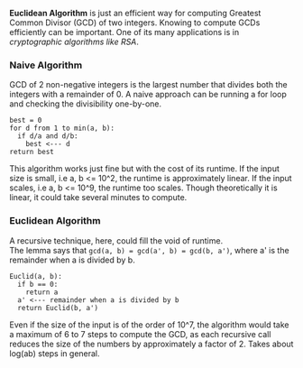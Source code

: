 **Euclidean Algorithm** is just an efficient way for computing Greatest Common Divisor (GCD) of two integers. Knowing to compute GCDs efficiently can be important. One of its many applications is in *cryptographic algorithms like RSA*.  
### Naive Algorithm  

GCD of 2 non-negative integers is the largest number that divides both the integers with a remainder of 0. A naive approach can be running a for loop and checking the divisibility one-by-one.  
```
best = 0
for d from 1 to min(a, b):
  if d/a and d/b:
    best <--- d
return best
```
This algorithm works just fine but with the cost of its runtime. If the input size is small, i.e a, b <= 10^2, the runtime is approximately linear. If the input scales, i.e a, b <= 10^9, the runtime too scales. Though theoretically it is linear, it could take several minutes to compute.  

### Euclidean Algorithm  

A recursive technique, here, could fill the void of runtime.  
The lemma says that `gcd(a, b) = gcd(a', b) = gcd(b, a')`, where a' is the remainder when a is divided by b.  
```
Euclid(a, b):
  if b == 0:
    return a
  a' <--- remainder when a is divided by b
  return Euclid(b, a')
```
Even if the size of the input is of the order of 10^7, the algorithm would take a maximum of 6 to 7 steps to compute the GCD, as each recursive call reduces the size of the numbers by approximately a factor of 2. Takes about log(ab) steps in general.

